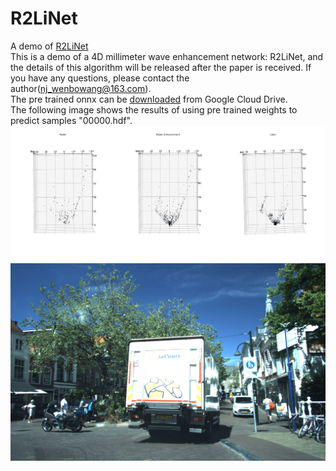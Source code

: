 # R2LiNet
A demo of [R2LiNet](https://github.com/wwb00l/R2LiNet) <br />
This is a demo of a 4D millimeter wave enhancement network: R2LiNet, and the details of this algorithm will be released after the paper is received. If you have any questions, please contact the author(nj_wenbowang@163.com).<br />
The pre trained onnx can be [downloaded](https://drive.google.com/file/d/1fxpOCZ6uKRmhc9BBAUB5A-7-CewrPJGG/view?usp=sharing) from Google Cloud Drive. <br />
The following image shows the results of using pre trained weights to predict samples "00000.hdf". <br />
![image](/demo.png)
![image](/00000.jpg)
